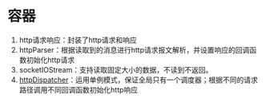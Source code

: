 # 容器
1. http请求响应：封装了http请求和响应
2. httpParser：根据读取到的消息进行http请求报文解析，并设置响应的回调函数初始化http请求
3. socketIOStream：支持读取固定大小的数据，不读到不返回。
4. [httpDispatcher](./httpDispatcher.md)：运用单例模式，保证全局只有一个调度器；根据不同的请求路径调用不同回调函数初始化http响应
